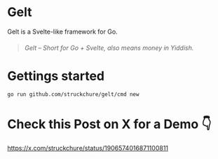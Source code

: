# Gelt

Gelt is a Svelte-like framework for Go.

> ###### _Gelt – Short for Go + Svelte, also means money in Yiddish._

# Gettings started

```sh
go run github.com/struckchure/gelt/cmd new
```

# Check this Post on X for a Demo 👇
https://x.com/struckchure/status/1906574016871100811
